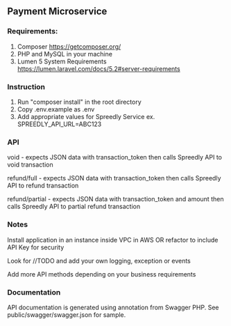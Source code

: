 
## Payment Microservice

### Requirements:

1. Composer https://getcomposer.org/
2. PHP and MySQL in your machine
3. Lumen 5 System Requirements https://lumen.laravel.com/docs/5.2#server-requirements

### Instruction

1. Run "composer install" in the root directory
2. Copy .env.example as .env
3. Add appropriate values for Spreedly Service
ex. SPREEDLY_API_URL=ABC123

### API

void - expects JSON data with transaction_token then calls Spreedly API to void transaction

refund/full - expects JSON data with transaction_token then calls Spreedly API to refund transaction

refund/partial - expects JSON data with transaction_token and amount then calls Spreedly API to partial refund transaction

### Notes

Install application in an instance inside VPC in AWS OR refactor to include API Key for security

Look for //TODO and add your own logging, exception or events

Add more API methods depending on your business requirements

### Documentation

API documentation is generated using annotation from Swagger PHP. See public/swagger/swagger.json for sample.
